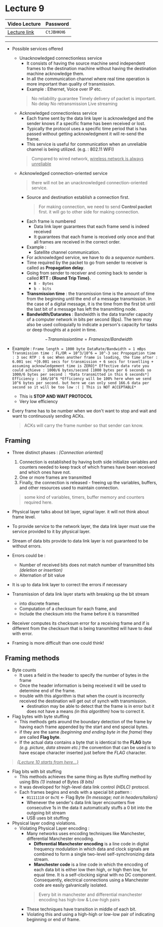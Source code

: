# Lecture 9

| Video Lecture | Password |
|--|--|
| [Lecture link](https://nirmauni.webex.com/nirmauni/ldr.php?RCID=7eda1536fbfafd7a34a711bb10c32694) | `CtJBHKH6` |
---

- Possible services offered
	- Unacknowledged connectionless service
		- It consists of having the source machine send independent frames to the destination machine without having the destination machine acknowledge them.
		- In all the communication channel where real time operation is more important than quality of transmission.
		- Example : Ethernet, Voice over IP etc.
		> No reliability guarantee
		> Timely delivery of packet is important.
		> No delay
		> No retransmission
		> Live streaming
	- Acknowledged connectionless service
		- Each frame sent by the data link layer is acknowledged and the sender knows if a specific frame has been received or lost.
		- Typically the protocol uses a specific time period that is has passed without getting acknowledgment it will re-send the frame.
		- This service is useful for communication when an unreliable channel is being utilized. (e.g. : 802.11 WIFI)
		> Compared to wired network, <u>wireless network is always unreliable</u>
	- Acknowledged connection-oriented service
		> there will not be an unacknowledged connection-oriented service.
		- Source and destination establish a connection first.
			> For making connection, we need to send **Control packet** first. it will go to other side for making connection.
		- Each frame is numbered
			- Data link layer guarantees that each frame send is indeed received
			- It guarantees that each frame is received only once and that all frames are received in the correct order.
		- Example : 
			- Satellite channel communication.
		- For acknowledged service, we have to do a *sequence numbers*.
		- Time required by the packet to go from sender to receiver is called as **Propagation delay**.
		- Going from sender to receiver and coming back to sender is called **RTT : {Round Trip Time}**.
			- `B - Bytes`
			- `b - bits`
		- **Transmission time** : the transmission time is the amount of time from the beginning until the end of a message transmission. In the case of a digital message, it is the time from the first bit until the last bit of a message has left the transmitting node.
		- **Bandwidth/Datarates** : Bandwidth is the data transfer capacity of a computer network in bits per second (Bps). The term may also be used colloquially to indicate a person's capacity for tasks or deep thoughts at a point in time.
		```math
		- Transmission time = Frame size / Bandwidth
		```
		
- Example : 
	``
	Frame length = 1000 byte
	DataRate/Bandwidth = 1 mBps
	Transmission time : FL/DR = 10^3/10^6 = 10^-3 sec
	Propogation time : 3 sec
	RTP : 6 sec
	When another frame is loading, the time after : 6.001 sec *{0.001 secs for transmission + 6 secs for travelling + assuming acknowledgement time is ZERO}*
	Effective data rate you could achieve : 1000/6 bytes/second [1000 bytes per 6 seconds so 1000/6 bytes per second : *Data transmitted in this 6 seconds*]
	Efficiency : 166/10^6 *Efficiency will be 100% here when we send 10^6 bytes per second. but here we can only send 166.6 data per second so it will be too low :( | This is NOT ACCEPTABLE*
	``
	- This is **STOP AND WAIT PROTOCOL** 
	- Very low efficiency

- Every frame has to be number when we don't want to stop and wait and want to continuously sending ACKs.
	> ACKs will carry the frame number so that sender can know.

## Framing
- Three distinct phases : *[Connection oriented]*
	1. Connection is established by having both side initialize variables and counters needed to keep track of which frames have been received and which ones have not.
	2. One or more frames are transmitted
	3. Finally, the connection is released - freeing up the variables, buffers, and other resources used to maintain connection.

	> some kind of variables, timers, buffer memory and counters required here.

- Physical layer talks about bit layer, signal layer. it will not think about frame level.

- To provide service to the network layer, the data link layer must use the service provided to it by physical layer.
- Stream of data bits provide to data link layer is not guaranteed to be without errors.
- Errors could be : 
	- Number of received bits does not match number of transmitted bits *(deletion or insertion)*
	- Alternation of bit value
- It is up to data link layer to correct the errors if necessary
- Transmission of data link layer starts with breaking up the bit stream
	- into discrete frames
	- Computation of a checksum for each frame, and 
	- Include the checksum into the frame before it is transmitted
- Receiver computes its checksum error for a receiving frame and if is different from the checksum that is being transmitted will have to deal with error.
- Framing is more difficult than one could think!

## Framing methods
- Byte counts
	- It uses a field in the header to specify the number of bytes in the frame
	- Once the header information is being received it will be used to determine end of the frame.
	- trouble with this algorithm is that when the count is incorrectly received the destination will get out of synch with transmission.
		- destination may be able to detect that the frame is in error but it does not have a means *(in this algorithm)* how to correct it.
- Flag bytes with byte stuffing
	- This methods gets around the boundary detection of the frame by having each frame appended by the start and end special bytes.
	- if they are the same *(beginning and ending byte in the frame)* they are called **Flag byte**.
	- If the actual data contains a byte that is identical to the **FLAG** byte *(e.g. picture, data stream etc.)* the convention that can be used is to have escape character inserted just before the *FLAG* character.
> <u>*{Lecture 10 starts from here...}*</u>
- Flag bits with bit stuffing	
	- This methods achieves the same thing as Byte stuffing method by using Bits *(1)* instead of Bytes *(8 bits)*
	- It was developed for high-level data link control *(HDLC)* protocol.
	- Each frames begins and ends with a special bit pattern : 
		- `01111110` or `0x7E` <- Flag Byte		*{In message; not in headers/tailors}*
		- Whenever the sender's data link layer encounters five consecutive 1s in the data it automatically stuffs a 0 bit into the outgoing bit stream
		- USB uses bit stuffing
- Physical layer coding violations.
	- Violating Physical Layer encoding : 
		- Many networks uses encoding techniques like Manchester, differential Manchester encoding.
			- **Differential Manchester encoding** is a line code in digital frequency modulation in which data and clock signals are combined to form a single two-level self-synchronizing data stream.
			- **Manchester code** is a line code in which the encoding of each data bit is either low then high, or high then low, for equal time. It is a self-clocking signal with no DC component. Consequently, electrical connections using a Manchester code are easily galvanically isolated.
			> Every bit in manchester and differential manchester encoding has high-low & Low-high pairs
		- These techniques have transition in middle of each bit.
		- Violating this and using a high-high or low-low pair of indicating beginning or end of frame.